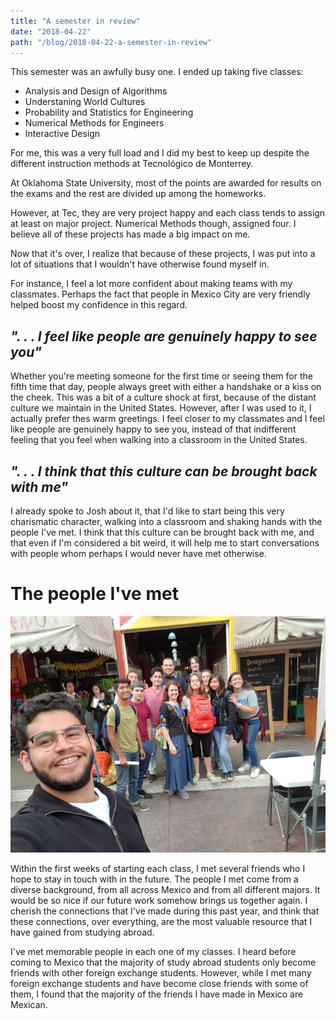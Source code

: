 ```yaml
---
title: "A semester in review"
date: "2018-04-22"
path: "/blog/2018-04-22-a-semester-in-review"
---
```


This semester was an awfully busy one. I ended up taking five classes:

* Analysis and Design of Algorithms
* Understaning World Cultures
* Probability and Statistics for Engineering
* Numerical Methods for Engineers
* Interactive Design

For me, this was a very full load and I did my best to keep up despite the different instruction methods at Tecnológico de Monterrey.

At Oklahoma State University, most of the points are awarded for results on the exams and the rest are divided up among the homeworks.

However, at Tec, they are very project happy and each class tends to assign at least on major project. Numerical Methods though, assigned four. I believe all of these projects has made a big impact on me.

Now that it's over, I realize that because of these projects, I was put into a lot of situations that I wouldn't have otherwise found myself in.

For instance, I feel a lot more confident about making teams with my classmates. Perhaps the fact that people in Mexico City are very friendly helped boost my confidence in this regard.

## _". . . I feel like people are genuinely happy to see you"_

Whether you're meeting someone for the first time or seeing them for the fifth time that day, people always greet with either a handshake or a kiss on the cheek. This was a bit of a culture shock at first, because of the distant culture we maintain in the United States. However, after I was used to it, I actually prefer thes warm greetings. I feel closer to my classmates and I feel like people are genuinely happy to see you, instead of that indifferent feeling that you feel when walking into a classroom in the United States.

## _". . . I think that this culture can be brought back with me"_

I already spoke to Josh about it, that I'd like to start being this very charismatic character, walking into a classroom and shaking hands with the people I've met. I think that this culture can be brought back with me, and that even if I'm considered a bit weird, it will help me to start conversations with people whom perhaps I would never have met otherwise.

# The people I've met

![Friends from Understanding World Cultures](../images/2018-04-22/groupphoto.jpg 'Friends made within Understanding World Cultures')

Within the first weeks of starting each class, I met several friends who I hope to stay in touch with in the future. The people I met come from a diverse background, from all across Mexico and from all different majors. It would be so nice if our future work somehow brings us together again. I cherish the connections that I've made during this past year, and think that these connections, over everything, are the most valuable resource that I have gained from studying abroad.

I've met memorable people in each one of my classes. I heard before coming to Mexico that the majority of study abroad students only become friends with other foreign exchange students. However, while I met many foreign exchange students and have become close friends with some of them, I found that the majority of the friends I have made in Mexico are Mexican.
